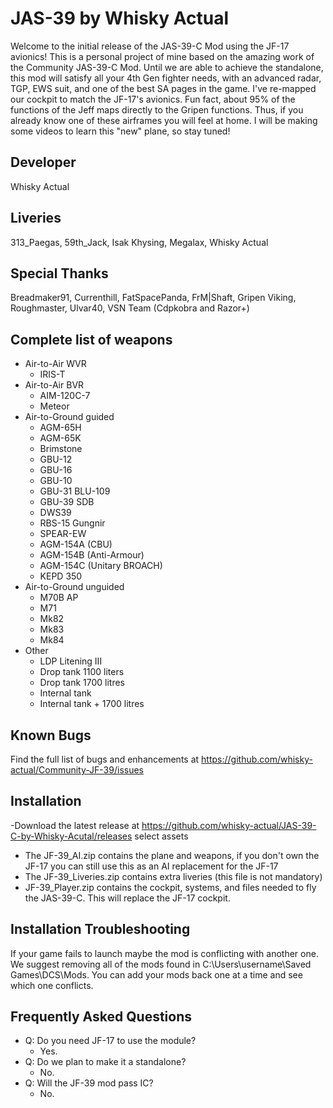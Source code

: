# JAS-39 by Whisky Actual
Welcome to the initial release of the JAS-39-C Mod using the JF-17 avionics! This is a personal project of mine based on the amazing work of the Community JAS-39-C Mod. Until we are able to achieve the standalone, this mod will satisfy all your 4th Gen fighter needs, with an advanced radar, TGP, EWS suit, and one of the best SA pages in the game. I've re-mapped our cockpit to match the JF-17's avionics. Fun fact, about 95% of the functions of the Jeff maps directly to the Gripen functions. Thus, if you already know one of these airframes you will feel at home. I will be making some videos to learn this "new" plane, so stay tuned!

## Developer
Whisky Actual

## Liveries
313_Paegas, 59th_Jack, Isak Khysing, Megalax, Whisky Actual

## Special Thanks
Breadmaker91, Currenthill, FatSpacePanda, FrM|Shaft, Gripen Viking,  Roughmaster, Ulvar40, VSN Team (Cdpkobra and Razor+)

## Complete list of weapons 
- Air-to-Air WVR
  - IRIS-T
- Air-to-Air BVR 
  - AIM-120C-7
  - Meteor
- Air-to-Ground guided
  - AGM-65H
  - AGM-65K
  - Brimstone
  - GBU-12
  - GBU-16
  - GBU-10
  - GBU-31 BLU-109
  - GBU-39 SDB
  - DWS39
  - RBS-15 Gungnir
  - SPEAR-EW
  - AGM-154A (CBU)
  - AGM-154B (Anti-Armour)
  - AGM-154C (Unitary BROACH)
  - KEPD 350  
- Air-to-Ground unguided
  - M70B AP
  - M71
  - Mk82
  - Mk83
  - Mk84
- Other
  - LDP Litening III
  - Drop tank 1100 liters
  - Drop tank 1700 litres
  - Internal tank
  - Internal tank + 1700 litres
 
## Known Bugs
Find the full list of bugs and enhancements at https://github.com/whisky-actual/Community-JF-39/issues

## Installation
-Download the latest release at https://github.com/whisky-actual/JAS-39-C-by-Whisky-Acutal/releases select assets 
- The JF-39_AI.zip contains the plane and weapons, if you don't own the JF-17 you can still use this as an AI replacement for the JF-17
- The JF-39_Liveries.zip contains extra liveries (this file is not mandatory)
- JF-39_Player.zip contains the cockpit, systems, and files needed to fly the JAS-39-C. This will replace the JF-17 cockpit.

## Installation Troubleshooting
If your game fails to launch maybe the mod is conflicting with another one. We suggest removing all of the mods found in C:\Users\username\Saved Games\DCS\Mods\. You can add your mods back one at a time and see which one conflicts.

## Frequently Asked Questions
- Q: Do you need JF-17 to use the module?
  - Yes.
- Q: Do we plan to make it a standalone?
  - No.
- Q: Will the JF-39 mod pass IC?
  - No.
